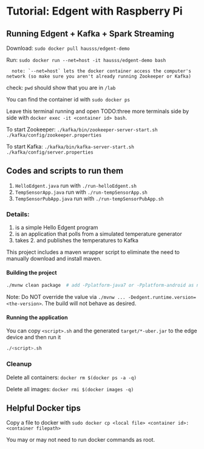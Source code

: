 # Tutorial: Edgent with Raspberry Pi

## Running Edgent + Kafka + Spark Streaming
Download: `sudo docker pull hausss/edgent-demo`

Run: `sudo docker run --net=host -it hausss/edgent-demo bash`

      note: `--net=host` lets the docker container access the computer's network (so make sure you aren't already running Zookeeper or Kafka)

check: `pwd` should show that you are in `/lab`

You can find the container id with ```sudo docker ps``` 

Leave this terminal running and open TODO:three more terminals side by side with ```docker exec -it <container id> bash```.

To start Zookeeper: `./kafka/bin/zookeeper-server-start.sh ./kafka/config/zookeeper.properties`

To start Kafka: `./kafka/bin/kafka-server-start.sh ./kafka/config/server.properties`


## Codes and scripts to run them 

1. `HelloEdgent.java` run with `./run-helloEdgent.sh`
2. `TempSensorApp.java` run with `./run-tempSensorApp.sh`
3. `TempSensorPubApp.java` run with `./run-tempSensorPubApp.sh`


### Details:
1. is a simple Hello Edgent program
2. is an application that polls from a simulated temperature generator
3. takes 2. and publishes the temperatures to Kafka

This project includes a maven wrapper script to eliminate the need to
manually download and install maven.

#### Building the project
```sh
./mvnw clean package  # add -Pplatform-java7 or -Pplatform-android as needed
```

Note: Do NOT override the value via
`./mvnw ... -Dedgent.runtime.version=<the-version>`.
The build will not behave as desired.

#### Running the application
You can copy `<script>.sh` and the generated `target/*-uber.jar` to the 
edge device and then run it
```sh
./<script>.sh
```


### Cleanup
Delete all containers: ```docker rm $(docker ps -a -q)```

Delete all images: ```docker rmi $(docker images -q)```


## Helpful Docker tips
Copy a file to docker with ```sudo docker cp <local file> <container id>:<container filepath>```
   
You may or may not need to run docker commands as root. 
